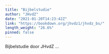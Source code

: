 ```yaml
---
title: "Bijbelstudie"
author: "JHvdZ"
date: "2021-01-20T14:23:42Z"
link: "https://bookdown.org/jhvdz1/jhvdz_bs/"
length_weight: "26.6%"
pinned: false
---
```


Bijbelstudie door JHvdZ ...
